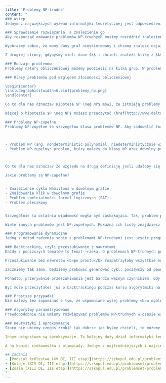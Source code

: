 ```yaml
---
title: 'Problemy NP-trudne'
content: "
### Wstęp
Jednym z największych wyzwań informatyki teoretycznej jest odpowiedzenie na pytanie: <b>Czy $P$~$=$~$NP$?</b>. W tym artykule dowiesz się, co to znaczy, a także jak radzić sobie z problemami NP-trudnymi.

### Sprawdzenie rozwiązania, a znalezienie go
Aby rozpocząć omawanie problemów NP-trudnych musimy rozróżnić znalezienie i sprawdzenie rozwiązania. Sprawdzenie polega na tym, że mając w ręku jakiegoś <b>kandydata</b> na rozwiązanie chcemy powiedzieć, czy faktycznie spełnia warunki zadania. Tak może być w przypadku problemu kliki.

Wyobraźmy sobie, że mamy dany graf nieskierowany i chcemy znaleźć największy jego podgraf taki, że każda para wierzchołków jest połączona krawędzią (czyli klikę). W tym wypadku sprawdzenie rozwiązania jest tak samo trudne jak znalezienie go -- gdy chcemy się upewnić, że nie ma lepszego tak czy inaczej musimy poszukać większych klik. 

Z drugiej strony, gdybyśmy mieli dane $k$ i chcieli znaleźć klikę z $k$ wierzchołków, to sprawdzenie jest znacznie prostsze -- wystarczy tylko upewnić się, że wyróżniliśmy $k$ wierzchołków, a każda para z nich jest połączona krawędzią. To pokazuje, że sprawdzenie rozwiązania może być prostsze niż znalezienie go, choć tak być nie musi.

### Rodzaje problemów
Problemy natury obliczeniowej możemy podzielić na kilka grup. W problemach <b>decyzyjnych</b> zwykle pytanie zaczyna się od <b>czy?</b>, a naszym zadaniem jest odpowiedzieć <b>TAK</b> lub <b>NIE</b>. Takim problemem jest na przykład sprawdzenie, czy w grafie istnieje klika rozmiaru $k$ (powyższe zadanie). Inną grupą są problemy optymalizacyjne, gdzie musimy znaleźć w pewnym sensie <b>najlepsze</b> rozwiązanie. Problem znalezienie największej kliki jest problemem optymalizacyjnym. Zauważmy, że te dwa problemy są w pewnym sensie podobne. Jeśli umiemy rozwiązać sprawdzanie, czy istnieje klika wielkości $k,$ to możemy przeiterować się po każdym możliwym $k$ i znaleźć największe takie $k,$ dla którego rozwiązanie istnieje, aby rozwiązać drugi problem (lub w przypadkach ekstremalnej desperacji użyć wyszukiwania binarnego po wyniku aby zbić $O(n)$ do $O(logN)$). Są jeszcze inne rodzaje problemów, ale w tym miejscu nie potrzebujemy ich definiować.

### Klasy problemów pod względem złożoności obliczeniowej

\begin{center}
\includegraphics[width=6.5in]{problemy_np.png}
\end{center}

Co to dla nas oznacza? Hipoteza $P \neq NP$ mówi, że istnieją problemy decyzyjne, których nie da się rozwiązać w czasie wielomianowym (przy założeniu kilku drobnych szczegółów). Od wielu lat informatycy starają się zarówno rozstrzygnąć hipotezę, jak i radzić z problemami NP-trudnymi przy założeniu, że jednak łatwe nie są.

Więcej o hipotezie $P \neq NP$ możesz przeczytać \href{http://www.deltami.edu.pl/temat/informatyka/2016/12/27/Czemu_nikt_nie_wierzy_ze_P_NP/}{tutaj}.

### Problemy NP-zupełne
Problemy NP-zupełne to szczególna klasa problemów NP. Aby zadowolić formalistów (z wikipedii): 



- Problem NP (ang. nondeterministic polynomial, niedeterministycznie wielomianowy): problem decyzyjny, dla którego rozwiązanie można zweryfikować w czasie wielomianowym. Równoważna definicja mówi, że problem jest w klasie NP, jeśli może być rozwiązany w wielomianowym czasie na niedeterministycznej maszynie Turinga.
- Problem NP-zupełny: problem, który należy do klasy NP oraz dowolny problem należący do~NP może być do niego zredukowany w czasie wielomianowym.



Co to dla nas oznacza? Ze względu na drugą definicję jeśli udałoby się rozwiązać choć jeden z problemów NP-zupełnych w czasie wielomianowym, to <b>wszystkie</b> problemy NP-zupełne byłyby rozwiązywalne w czasie wielomianowym(!). Również z tego powodu większość naukowców nie wierzy w to, że $P = NP.$

Jakie problemy są NP-zupełne? 


- Znalezienie cyklu Hamiltona w dowolnym grafie
- Znajdowanie klik w dowolnym grafie
- Problem spełnialności formuł logicznych (SAT).
- Problem plecakowy


Szczególnie ta ostatnia wiadomość mogła być zaskakująca. Tak, problem plecakowy jest NP-zupełny. Nasze algorytmy działały w czasie $O(n\cdot w),$ gdzie $w$ było wielkością liczby. To nie jest czas wielomianowy względem samego $n$ :)

Wiele innych problemów jest NP-zupełnych. Pokaźną ich listę znajdziesz \href{https://en.wikipedia.org/wiki/List_of_NP-complete_problems}{tutaj}. Z kolei o redukcjach między problemami możesz przeczytać w \href{http://www.deltami.edu.pl/temat/informatyka/2017/08/24/Dlaczego_niektore_lamiglowki/}{Delcie}.

### Programowanie dynamiczne
Jedną z metod radzenia sobie z problemami NP-trudnymi jest użycie programowania dynamicznego. Łatwo domyślić się, że będzie ono działać w czasie wykładniczym. Artykuł na ten temat już prawdopodobnie czytałeś. Jeśli nie, zajrzyj koniecznie na \href{http://kompendium.meetit.pl/kurs#dp4}{naszą stronę}.

### Backtracking, czyli przeszukiwanie z nawrotami
Każdy z poniższych tematów to temat--rzeka. O problemach NP-trudnych powstało mnóstwo zaawansowanej teorii. Postaram się przybliżyć podstawy, a rozszerzeniem będą linkowane artykuły.

Przeszukiwanie bez nawrotów <b>po prostu</b> rozpatrzyłoby wszystkie możliwości. Przykładowo -- aby znaleźć cykl Hamiltona w grafie możemy po prostu rozważyć wszystkie kolejności wierzchołków, ale to osiągnęłoby złożoność $O(n! \cdot n).$ Zamiast tego możemy być odrobinę sprytniejsi.

Zaczniemy tak samo, będziemy próbować generować cykl, począwszy od pewnego wierzchołka. Następnie, jeśli $x$ jest ostatnim znalezionym wierzchołkiem, to każdy kolejny potencjalny wierzchołek na cyklu musi być sąsiadem $x.$ Ponadto, ten nowy wierzchołek nie mógł się wcześniej znajdować na cyklu. To najczęściej znacznie ogranicza nam liczbę możliwości do sprawdzenia.

Ponadto, przerywanie przeszukiwania jest bardzo ważnym czynnikiem. Gdy z jakiegoś powodu jesteśmy w stanie stwierdzić, że <b>coś się zepsuło</b> i nie ma szans na znalezienie rozwiązania, to możemy cofnąć przesukiwanie. Z tego właśnie powodu ta technika nazywa się przeszukiwaniem z nawrotami.

Być może przeczytałeś już o backtrackingu podczas kursu algorytmiki na <b>MAIN 2</b>. Jeśli nie, zachęcam żeby na niego spojrzeć pod \href{https://main2.edu.pl/main2/courses/show/7/18/}{tym linkiem}.

### Prostsze przypadki
Nie należy też zapominać o tym, że wspomniane wyżej problemy <b>w ogólności</b> są trudne. To wcale nie oznacza, że jest tak zawsze! Mając dodatkowe warunki (na przykład specjalne grafy) możemy spokojnie poradzić sobie ze zmodyfikowanymi wersjami problemów NP-trudnych. Spróbuj swoich sił z <b>Clique problem</b> z dołączonych zadań, aby się o tym przekonać.

### Algorytmy parametryzowane
Prawdopodobnie nie umiemy rozwiązywąć problemów NP-trudnych w czasie wielomianowym. Możemy natomiast rozwiązywać je w czasie wykładniczym względem innych cech. Przykładowo, jeśli najdłuższa ścieżka prosta w grafie nie przekracza $k$ wierzchołków, to istnieje algorytm, który znajduje minimalne pokrycie wierzchołkowe w tym grafie ($n$ wierzchołków, $m$ krawędzi) w czasie $O((1 + \sqrt{2})^k \cdot (n+m)).$ Rozwiązuje on zadanie <b>Turystyka</b>, które dołączone jest do artykułu o dynamikach wykładniczych. 

### Heurystyki i aproksymacje
Skoro nie umiemy czegoś zrobić tak dobrze jak byśmy chcieli, to możemy pójść na pewne ustępstwa i poszukać algorytmów <b>heurystycznych</b>. Heurystyka to "metoda znajdowania rozwiązań, dla której nie ma gwarancji znalezienia rozwiązania optymalnego, a często nawet prawidłowego. Rozwiązań tych używa się np. wtedy, gdy pełny algorytm jest z przyczyn technicznych zbyt kosztowny lub gdy jest nieznany". Czasami możemy użyć też tzw. heurystyki czasowej, czyli założenia, które praktycznie przyspieszy nasz algorytm dla większości przypadków. Taką jest na przykład algorytm SPFA znajdowania najkrótszych ścieżek w grafie -- choć istnieją instancje problemu na których działa w złożoności $O(n\cdot m),$ to w praktyce jest znacznie szybszy. Jego faktyczna złożoność wynosi $O(m)$ dla losowego grafu.

Innym ustępstwem są aproksymacje. To kolejny duży dział informatyki teoretycznej. Chodzi o to, aby zamiast rozwiązania optymalnego znaleźć \textit{niewiele} gorsze. Formalnie, powiemy że algorytm jest $C$--aproksymacyjny, jeśli znajduje rozwiązanie nie więcej niż $C$ razy gorsze niż optymalne. Naprawdę często zdarzają się tutaj ciekawe i zaskakujące wyniki. Przykładowo, dla pewnego problemu w sposób banalny pokazujemy algorytm $2$--aproksymacyjny, a istnienie jakiegokolwiek lepszego algorytmu natychmiast implikowałoby potężny przełom w informatyce (coś prawie tak wielkiego jak $P \neq NP$). Więcej znajdziesz \href{http://smurf.mimuw.edu.pl/node/1142}{w tym artykule}.

A na koniec ciekawostka z olimpiady. Jednym z najtrudniejszych i najciekawszych zadań $22$ Olimpiady Informatycznej były <b>Tablice kierunkowe</b> autorstwa <b>Wojciecha Nadary</b>. Zadanie sprowadzało się do znalezienia największej kliki w dość specyficznym grafie. Kilku zawodników zdecydowało się spróbować zadziwiająco głupiego podejścia -- \textit{Dopóki graf nie jest kliką, wyjmuj wierzchołek o najmniejszym stopniu}. Takie rozwiązania dostawały $100$ punktów. Kurtyna.

## Zadania
- [Podział królestwa (XV OI, III etap)](https://szkopul.edu.pl/problemset/problem/a-E26wgLFqHZJv98qc9jQe2E/site/?key=statement)
- [Koleje (XIV OI, III etap)](https://szkopul.edu.pl/problemset/problem/tNexGGGfl9rXi0IJkMjeA-SM/site/?key=statement)
- [Zosia (XIII OI, III etap)](https://szkopul.edu.pl/problemset/problem/Igfr_XfXWhPW-td_1TuZvWm1/site/?key=statement)
"
---
```

